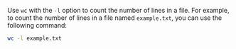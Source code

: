 Use `wc` with the `-l` option to count the number of lines in a file. For example, to count the number of lines in a file named `example.txt`, you can use the following command:

```bash
wc -l example.txt
```
